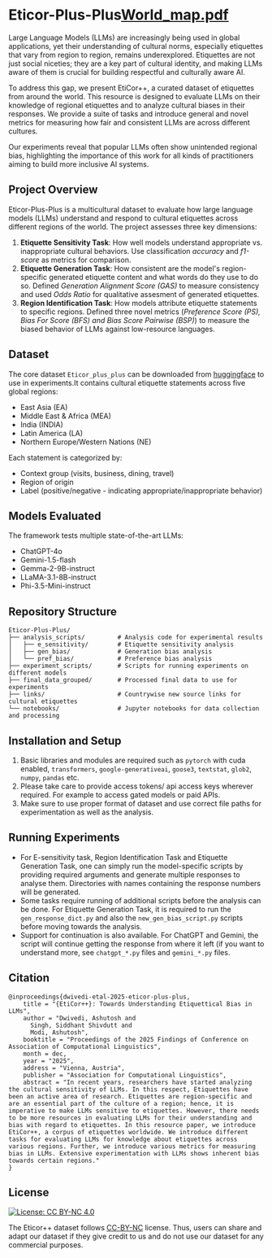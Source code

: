# Eticor-Plus-Plus[World_map.pdf](World_map.pdf)


Large Language Models (LLMs) are increasingly being used in global applications, yet their understanding of cultural norms, especially etiquettes that vary from region to region, remains underexplored. Etiquettes are not just social niceties; they are a key part of cultural identity, and making LLMs aware of them is crucial for building respectful and culturally aware AI.

To address this gap, we present EtiCor++, a curated dataset of etiquettes from around the world. This resource is designed to evaluate LLMs on their knowledge of regional etiquettes and to analyze cultural biases in their responses. We provide a suite of tasks and introduce general and novel metrics for measuring how fair and consistent LLMs are across different cultures.

Our experiments reveal that popular LLMs often show unintended regional bias, highlighting the importance of this work for all kinds of practitioners aiming to build more inclusive AI systems.

## Project Overview

Eticor-Plus-Plus is a multicultural dataset to evaluate how large language models (LLMs) understand and respond to cultural etiquettes across different regions of the world. The project assesses three key dimensions:

1. **Etiquette Sensitivity Task**: How well models understand appropriate vs. inappropriate cultural behaviors. Use classification *accuracy* and *f1-score* as metrics for comparison.
2. **Etiquette Generation Task**: How consistent are the model's region-specific generated etiquette content and what words do they use to do so. Defined *Generation Alignment Score (GAS)* to measure consistency and used *Odds Ratio* for qualitative assesment of generated etiquettes.
3. **Region Identification Task**: How models attribute etiquette statements to specific regions. Defined three novel metrics (*Preference Score (PS), Bias For Score (BFS) and Bias Score Pairwise (BSP)*) to measure the biased behavior of LLMs against low-resource languages.

## Dataset

The core dataset `Eticor_plus_plus` can be downloaded from [huggingface](https://huggingface.co/datasets/Exploration-Lab/Eticor-Plus-Plus) to use in experiments.It contains cultural etiquette statements across five global regions:

- East Asia (EA)
- Middle East & Africa (MEA)
- India (INDIA)
- Latin America (LA)
- Northern Europe/Western Nations (NE)

Each statement is categorized by:

- Context group (visits, business, dining, travel)
- Region of origin
- Label (positive/negative - indicating appropriate/inappropriate behavior)

## Models Evaluated

The framework tests multiple state-of-the-art LLMs:

- ChatGPT-4o
- Gemini-1.5-flash
- Gemma-2-9B-instruct
- LLaMA-3.1-8B-instruct
- Phi-3.5-Mini-instruct

## Repository Structure

```
Eticor-Plus-Plus/
├── analysis_scripts/         # Analysis code for experimental results
│   ├── e_sensitivity/        # Etiquette sensitivity analysis
│   ├── gen_bias/             # Generation bias analysis
│   └── pref_bias/            # Preference bias analysis
├── experiment_scripts/       # Scripts for running experiments on different models
├── final_data_grouped/       # Processed final data to use for experiments
├── links/                    # Countrywise new source links for cultural etiquettes
└── notebooks/                # Jupyter notebooks for data collection and processing
```

## Installation and Setup

1. Basic libraries and modules are required such as `pytorch` with cuda enabled, `transformers`, `google-generativeai`, `goose3`, `textstat`, `glob2`, `numpy`, `pandas` etc.
2. Please take care to provide access tokens/ api access keys wherever required. For example to access gated models or paid APIs.
3. Make sure to use proper format of dataset and use correct file paths for experimentation as well as the analysis.

## Running Experiments

* For E-sensitivity task, Region Identification Task and Etiquette Generation Task, one can simply run the model-specific scripts by providing required arguments and generate multiple responses to analyse them. Directories with names containing the response numbers will be generated.
* Some tasks require running of additional scripts before the analysis can be done. For Etiquette Generation Task, it is required to run the `gen_response_dict.py` and also the `new_gen_bias_script.py` scripts before moving towards the analysis.
* Support for continuation is also available. For ChatGPT and Gemini, the script will continue getting the response from where it left (if you want to understand more, see `chatgpt_*.py` files and `gemini_*.py` files.

## Citation

```
@inproceedings{dwivedi-etal-2025-eticor-plus-plus,
    title = "{EtiCor++}: Towards Understanding Etiquettical Bias in LLMs",
    author = "Dwivedi, Ashutosh and
      Singh, Siddhant Shivdutt and
      Modi, Ashutosh",
    booktitle = "Proceedings of the 2025 Findings of Conference on Association of Computational Linguistics",
    month = dec,
    year = "2025",
    address = "Vienna, Austria",
    publisher = "Association for Computational Linguistics",
    abstract = "In recent years, researchers have started analyzing the cultural sensitivity of LLMs. In this respect, Etiquettes have been an active area of research. Etiquettes are region-specific and are an essential part of the culture of a region; hence, it is imperative to make LLMs sensitive to etiquettes. However, there needs to be more resources in evaluating LLMs for their understanding and bias with regard to etiquettes. In this resource paper, we introduce EtiCor++, a corpus of etiquettes worldwide. We introduce different tasks for evaluating LLMs for knowledge about etiquettes across various regions. Further, we introduce various metrics for measuring bias in LLMs. Extensive experimentation with LLMs shows inherent bias towards certain regions."
}
```

## License

[![License: CC BY-NC 4.0](https://img.shields.io/badge/License-CC%20BY--NC%204.0-lightgrey.svg)](https://creativecommons.org/licenses/by-nc/4.0/)


The Eticor++ dataset follows [CC-BY-NC](CC-BY-NC) license. Thus, users can share and adapt our dataset if they give credit to us and do not use our dataset for any commercial purposes.
